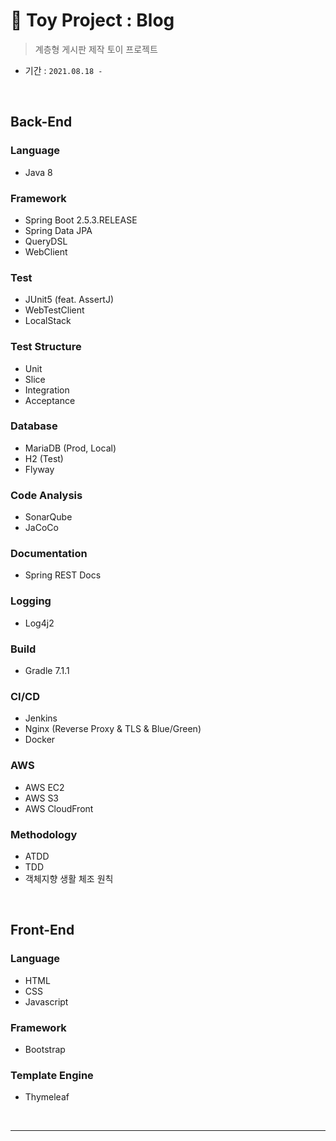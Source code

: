 # 🌱 Toy Project : Blog

> 계층형 게시판 제작 토이 프로젝트

* 기간 : ``2021.08.18 - ``

<br>

## Back-End

### Language

* Java 8

### Framework

* Spring Boot 2.5.3.RELEASE
* Spring Data JPA
* QueryDSL
* WebClient

### Test

* JUnit5 (feat. AssertJ)
* WebTestClient
* LocalStack

### Test Structure

* Unit
* Slice
* Integration
* Acceptance

### Database

* MariaDB (Prod, Local)
* H2 (Test)
* Flyway

### Code Analysis

* SonarQube
* JaCoCo

### Documentation

* Spring REST Docs

### Logging

* Log4j2

### Build

* Gradle 7.1.1

### CI/CD

* Jenkins
* Nginx (Reverse Proxy & TLS & Blue/Green)
* Docker

### AWS

* AWS EC2
* AWS S3
* AWS CloudFront

### Methodology

* ATDD
* TDD
* 객체지향 생활 체조 원칙

<br>

## Front-End

### Language

* HTML
* CSS
* Javascript

### Framework

* Bootstrap

### Template Engine

* Thymeleaf

<br>

---
